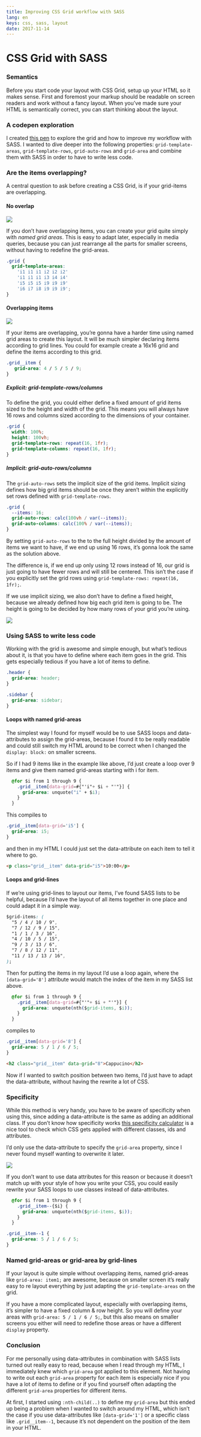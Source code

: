 ```yaml
---
title: Improving CSS Grid workflow with SASS
lang: en
keys: css, sass, layout
date: 2017-11-14
---
```


# CSS Grid with SASS
### Semantics
Before you start code your layout with CSS Grid, setup up your HTML so it makes sense. First and foremost your markup should be readable on screen readers and work without a fancy layout. When you’ve made sure your HTML is semantically correct, you can start thinking about the layout.

### A codepen exploration
I created [this pen](https://codepen.io/lisilinhart/full/OxGQXJ#slide-1) to explore the grid and how to improve my workflow with SASS. I wanted to dive deeper into the following properties: `grid-template-areas`, `grid-template-rows`, `grid-auto-rows` and `grid-area` and combine them with SASS in order to have to write less code. 

### Are the items overlapping? 
A central question to ask before creating a CSS Grid, is if your grid-items are overlapping.

#### No overlap
![](https://raw.githubusercontent.com/lisilinhart/lisilinhart.github.io/master/images/grid-no-overlap.jpg)

If you don’t have overlapping items, you can create your grid quite simply with _named grid areas_. This is easy to adapt later, especially in media queries, because you can just rearrange all the parts for smaller screens, without having to redefine the grid-areas.

```css
.grid {
  grid-template-areas:
    'i1 i1 i1 i2 i2 i2'
    'i1 i1 i1 i3 i4 i4'
    'i5 i5 i5 i9 i9 i9'
    'i6 i7 i8 i9 i9 i9';
}
```

#### Overlapping items
![](https://raw.githubusercontent.com/lisilinhart/lisilinhart.github.io/master/images/grid-explicit.jpg)

If your items are overlapping, you’re gonna have a harder time using named grid areas to create this layout. It will be much simpler declaring items according to grid lines. You could for example create a 16x16 grid and define the items according to this grid. 

```css
.grid__item {
   grid-area: 4 / 5 / 5 / 9;
}
```


##### Explicit: grid-template-rows/columns
To define the grid, you could either define a fixed amount of grid items sized to the height and width of the grid. This means you will always have 16 rows and columns sized according to the dimensions of your container.
```css 
.grid {
  width: 100%;
  height: 100vh;
  grid-template-rows: repeat(16, 1fr);
  grid-template-columns: repeat(16, 1fr);
}
```


##### Implicit: grid-auto-rows/columns
The `grid-auto-rows` sets the implicit size of the grid items. Implicit sizing defines how big grid items should be once they aren’t within the explicitly set rows defined with `grid-template-rows`. 

```css 
.grid {
  --items: 16;
  grid-auto-rows: calc(100vh / var(--items));
  grid-auto-columns: calc(100% / var(--items));
}
```

By setting `grid-auto-rows` to the to the full height divided by the amount of items we want to have, if we end up using 16 rows, it’s gonna look the same as the solution above. 

The difference is, if we end up only using 12 rows instead of 16, our grid is just going to have fewer rows and will still be centered. This isn’t the case if you explicitly set the grid rows using `grid-template-rows: repeat(16, 1fr);`. 

If we use implicit sizing, we also don’t have to define a fixed height, because we already defined how big each grid item is going to be. The height is going to be decided by how many rows of your grid you’re using. 

![](https://raw.githubusercontent.com/lisilinhart/lisilinhart.github.io/master/images/grid-implicit.jpg)


### Using SASS to write less code
Working with the grid is awesome and simple enough, but what’s tedious about it, is that you have to define where each item goes in the grid. This gets especially tedious if you have a lot of items to define.

```css
.header {
  grid-area: header;
}

.sidebar {
  grid-area: sidebar;
}
```

#### Loops with named grid-areas
The simplest way I found for myself would be to use SASS loops and data-attributes to assign the grid-areas, because I found it to be really readable and could still switch my HTML around to be correct when I changed the `display: block:` on smaller screens. 

So if I had 9 items like in the example like above, I’d just create a loop over 9 items and give them named grid-areas starting with i for item. 
```css
  @for $i from 1 through 9 {
    .grid__item[data-grid=#{"'i"+ $i + "'"}] {
      grid-area: unquote("i" + $i);
    }
  }
```

This compiles to 
```css
.grid__item[data-grid='i5'] {
  grid-area: i5;
}
```

and then in my HTML I could just set the data-attribute on each item to tell it where to go.

```HTML
<p class="grid__item" data-grid="i5">10:00</p>
```

#### Loops and grid-lines
If we’re using grid-lines to layout our items, I’ve found SASS lists to be helpful, because I’d have the layout of all items together in one place and could adapt it in a simple way. 

```css
$grid-items: (
  "5 / 4 / 10 / 9",
  "7 / 12 / 9 / 15",
  "1 / 1 / 3 / 16",
  "4 / 10 / 5 / 15",
  "9 / 3 / 13 / 6",
  "7 / 8 / 12 / 11",
  "11 / 13 / 13 / 16",
);
```

Then for putting the items in my layout I’d use a loop again, where the `[data-grid='8']` attribute would match the index of the item in my SASS list above.

```css
  @for $i from 1 through 9 {
    .grid__item[data-grid=#{"'"+ $i + "'"}] {
      grid-area: unquote(nth($grid-items, $i));
    }
  }
``` 

compiles to 
```css
.grid__item[data-grid='8'] {
  grid-area: 5 / 1 / 6 / 5;
}
```

```HTML
<h2 class="grid__item" data-grid="8">Cappucino</h2>
```

Now if I wanted to switch position between two items, I’d just have to adapt the data-attribute, without having the rewrite a lot of CSS. 

### Specificity
While this method is very handy, you have to be aware of specificity when using this, since adding a data-attribute is the same as adding an additional class. If you don’t know how specificity works [this specificity calculator](https://specificity.keegan.st/) is a nice tool to check which CSS gets applied with different classes, ids and attributes. 

I’d only use the data-attribute to specify the `grid-area` property, since I never found myself wanting to overwrite it later. 

![](https://raw.githubusercontent.com/lisilinhart/lisilinhart.github.io/master/images/grid-specificity.jpg)

If you don’t want to use data attributes for this reason or because it doesn’t match up with your style of how you write your CSS, you could easily rewrite your SASS loops to use classes instead of data-attributes.

```css
  @for $i from 1 through 9 {
    .grid__item--{$i} {
      grid-area: unquote(nth($grid-items, $i));
    }
  }
``` 
```css
.grid__item--1 {
  grid-area: 5 / 1 / 6 / 5;
}
```

### Named grid-areas or grid-area by grid-lines
If your layout is quite simple without overlapping items, named grid-areas like `grid-area: item1;` are awesome, because on smaller screen it’s really easy to re layout everything by just adapting the `grid-template-areas` on the grid. 

If you have a more complicated layout, especially with overlapping items, it’s simpler to have a fixed column & row height. So you will define your areas with `grid-area: 5 / 1 / 6 / 5;`, but this also means on smaller screens you either will need to redefine those areas or have a different `display` property. 

### Conclusion 
For me personally using data-attributes in combination with SASS lists turned out really easy to read, because when I read through my HTML, I immediately knew which `grid-area` got applied to this element.  Not having to write out each `grid-area` property for each item is especially nice if you have a lot of items to define or if you find yourself often adapting the different `grid-area` properties for different items. 

At first, I started using `:nth-child(..)` to define my `grid-area` but this ended up being a problem when I wanted to switch around my HTML, which isn’t the case if you use data-attributes like `[data-grid='1']` or a specific class like `.grid__item--1`, because it’s not dependent on the position of the item in your HTML. 

